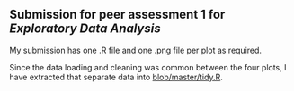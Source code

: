 ## Submission for peer assessment 1 for _Exploratory Data Analysis_

My submission has one .R file and one .png file per plot as required.

Since the data loading and cleaning was common between the four plots,
I have extracted that separate data into [blob/master/tidy.R](tidy.R).